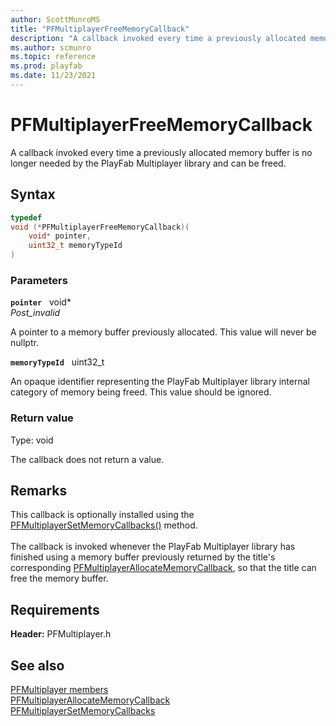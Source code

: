 ```yaml
---
author: ScottMunroMS
title: "PFMultiplayerFreeMemoryCallback"
description: "A callback invoked every time a previously allocated memory buffer is no longer needed by the PlayFab Multiplayer library and can be freed."
ms.author: scmunro
ms.topic: reference
ms.prod: playfab
ms.date: 11/23/2021
---
```


# PFMultiplayerFreeMemoryCallback  

A callback invoked every time a previously allocated memory buffer is no longer needed by the PlayFab Multiplayer library and can be freed.  

## Syntax  
  
```cpp
typedef
void (*PFMultiplayerFreeMemoryCallback)(  
    void* pointer,  
    uint32_t memoryTypeId  
)  
```  
  
### Parameters  
  
**`pointer`** &nbsp; void*  
*_Post_invalid_*  
  
A pointer to a memory buffer previously allocated. This value will never be nullptr.  
  
**`memoryTypeId`** &nbsp; uint32_t  
  
An opaque identifier representing the PlayFab Multiplayer library internal category of memory being freed. This value should be ignored.  
  
  
### Return value
Type: void
  
The callback does not return a value.  
  
## Remarks  
  
This callback is optionally installed using the [PFMultiplayerSetMemoryCallbacks()](../functions/pfmultiplayersetmemorycallbacks.md) method. <br /><br /> The callback is invoked whenever the PlayFab Multiplayer library has finished using a memory buffer previously returned by the title's corresponding [PFMultiplayerAllocateMemoryCallback](pfmultiplayerallocatememorycallback.md), so that the title can free the memory buffer.
  
## Requirements  
  
**Header:** PFMultiplayer.h
  
## See also  
[PFMultiplayer members](../pfmultiplayer_members.md)  
[PFMultiplayerAllocateMemoryCallback](pfmultiplayerallocatememorycallback.md)  
[PFMultiplayerSetMemoryCallbacks](../functions/pfmultiplayersetmemorycallbacks.md)  
  
  
  
